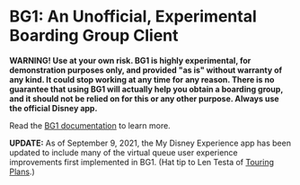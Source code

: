 # BG1: An Unofficial, Experimental Boarding Group Client

**WARNING! Use at your own risk. BG1 is highly experimental, for demonstration purposes only, and provided "as is" without warranty of any kind. It could stop working at any time for any reason. There is no guarantee that using BG1 will actually help you obtain a boarding group, and it should not be relied on for this or any other purpose. Always use the official Disney app.**

Read the [BG1 documentation](https://joelface.github.io/bg1/) to learn more.

**UPDATE:** As of September 9, 2021, the My Disney Experience app has been updated to include many of the virtual queue user experience improvements first implemented in BG1. (Hat tip to Len Testa of [Touring Plans](https://touringplans.com/).)
